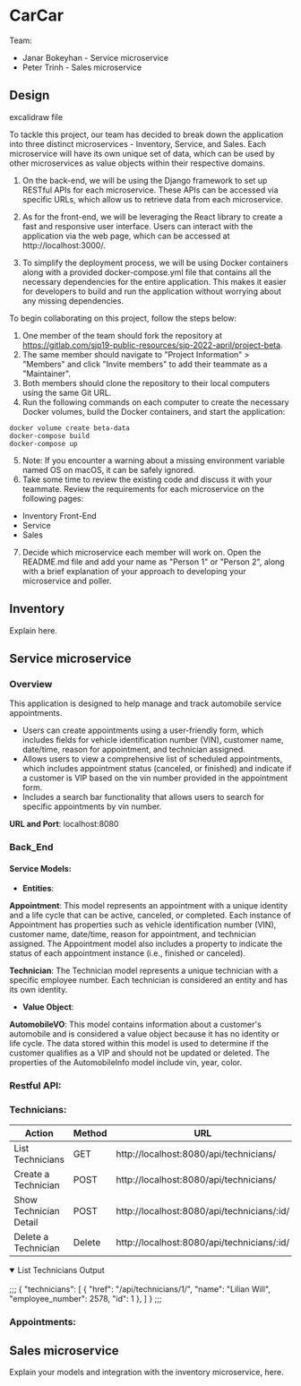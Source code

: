 # CarCar

Team:

* Janar Bokeyhan - Service microservice
* Peter Trinh - Sales microservice

## Design

excalidraw file


To tackle this project, our team has decided to break down the application into three distinct microservices - Inventory, Service, and Sales. Each microservice will have its own unique set of data, which can be used by other microservices as value objects within their respective domains.

1. On the back-end, we will be using the Django framework to set up RESTful APIs for each microservice. These APIs can be accessed via specific URLs, which allow us to retrieve data from each microservice.

2. As for the front-end, we will be leveraging the React library to create a fast and responsive user interface. Users can interact with the application via the web page, which can be accessed at http://localhost:3000/.

3. To simplify the deployment process, we will be using Docker containers along with a provided docker-compose.yml file that contains all the necessary dependencies for the entire application. This makes it easier for developers to build and run the application without worrying about any missing dependencies.


To begin collaborating on this project, follow the steps below:

1. One member of the team should fork the repository at https://gitlab.com/sjp19-public-resources/sjp-2022-april/project-beta.
2. The same member should navigate to "Project Information" > "Members" and click "Invite members" to add their teammate as a "Maintainer".
3. Both members should clone the repository to their local computers using the same Git URL.
4. Run the following commands on each computer to create the necessary Docker volumes, build the Docker containers, and start the application:
```
docker volume create beta-data
docker-compose build
docker-compose up
```
5. Note: If you encounter a warning about a missing environment variable named OS on macOS, it can be safely ignored.
6. Take some time to review the existing code and discuss it with your teammate.
Review the requirements for each microservice on the following pages:
- Inventory Front-End
- Service
- Sales
7. Decide which microservice each member will work on.
Open the README.md file and add your name as "Person 1" or "Person 2", along with a brief explanation of your approach to developing your microservice and poller.


## Inventory

Explain here.

## Service microservice

### Overview

This application is designed to help manage and track automobile service appointments.
- Users can create appointments using a user-friendly form, which includes fields for vehicle identification number (VIN), customer name, date/time, reason for appointment, and technician assigned.
- Allows users to view a comprehensive list of scheduled appointments, which includes appointment status (canceled, or finished) and indicate if a customer is VIP based on the vin number provided in the appointment form.
- Includes a search bar functionality that allows users to search for specific appointments by vin number.

**URL and Port**: localhost:8080

### Back_End

#### Service Models:

- **Entities**:

**Appointment**: This model represents an appointment with a unique identity and a life cycle that can be active, canceled, or completed. Each instance of Appointment has properties such as vehicle identification number (VIN), customer name, date/time, reason for appointment, and technician assigned. The Appointment model also includes a property to indicate the status of each appointment instance (i.e., finished or canceled).

**Technician**: The Technician model represents a unique technician with a specific employee number. Each technician is considered an entity and has its own identity.

- **Value Object**:

**AutomobileVO**: This model contains information about a customer's automobile and is considered a value object because it has no identity or life cycle. The data stored within this model is used to determine if the customer qualifies as a VIP and should not be updated or deleted. The properties of the AutomobileInfo model include vin, year, color.

### Restful API:

### Technicians:
| Action             | Method   | URL |
|  ------------------| ----- | --------------------------------------|
| List Technicians      |  GET  |http://localhost:8080/api/technicians/ |
| Create a Technician   |  POST    |http://localhost:8080/api/technicians/ |
| Show Technician Detail|  POST   |http://localhost:8080/api/technicians/:id/ |
| Delete a Technician   |  Delete |http://localhost:8080/api/technicians/:id/ |

<details open>
<summary>List Technicians Output</summary>
<br>
;;;
{
	"technicians": [
		{
			"href": "/api/technicians/1/",
			"name": "Lilian Will",
			"employee_number": 2578,
			"id": 1
		},
	]
}
;;;
</details>





### Appointments:

## Sales microservice

Explain your models and integration with the inventory
microservice, here.
